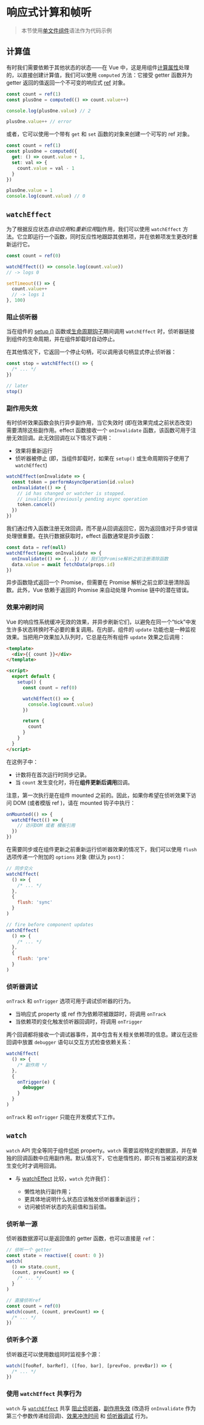 # 响应式计算和帧听

> 本节使用[单文件组件](single-file-component.html)语法作为代码示例

## 计算值

有时我们需要依赖于其他状态的状态——在 Vue 中，这是用组件[计算属性](computed.html#计算属性和侦听器)处理的，以直接创建计算值，我们可以使用 `computed` 方法：它接受 getter 函数并为 getter 返回的值返回一个不可变的响应式 [ref](reactivity-fundamentals.html#创建独立的响应式值作为-refs) 对象。

```js
const count = ref(1)
const plusOne = computed(() => count.value++)

console.log(plusOne.value) // 2

plusOne.value++ // error
```

或者，它可以使用一个带有 `get` 和 `set` 函数的对象来创建一个可写的 ref 对象。

```js
const count = ref(1)
const plusOne = computed({
  get: () => count.value + 1,
  set: val => {
    count.value = val - 1
  }
})

plusOne.value = 1
console.log(count.value) // 0
```

## `watchEffect`

为了根据反应状态*自动应用*和*重新应用*副作用，我们可以使用 `watchEffect` 方法。它立即运行一个函数，同时反应性地跟踪其依赖项，并在依赖项发生更改时重新运行它。

```js
const count = ref(0)

watchEffect(() => console.log(count.value))
// -> logs 0

setTimeout(() => {
  count.value++
  // -> logs 1
}, 100)
```

### 阻止侦听器

当在组件的 [setup ()](composition-api-setup.html) 函数或[生命周期钩子](composition-api-lifecycle-hooks.html)期间调用 `watchEffect` 时，侦听器链接到组件的生命周期，并在组件卸载时自动停止。

在其他情况下，它返回一个停止句柄，可以调用该句柄显式停止侦听器：

```js
const stop = watchEffect(() => {
  /* ... */
})

// later
stop()
```

### 副作用失效

有时侦听效果函数会执行异步副作用，当它失效时 (即在效果完成之前状态改变) 需要清除这些副作用。effect 函数接收一个 `onInvalidate` 函数，该函数可用于注册无效回调。此无效回调在以下情况下调用：

- 效果将重新运行
- 侦听器被停止 (即，当组件卸载时，如果在 `setup()` 或生命周期钩子使用了 `watchEffect`)

```js
watchEffect(onInvalidate => {
  const token = performAsyncOperation(id.value)
  onInvalidate(() => {
    // id has changed or watcher is stopped.
    // invalidate previously pending async operation
    token.cancel()
  })
})
```

我们通过传入函数注册无效回调，而不是从回调返回它，因为返回值对于异步错误处理很重要。在执行数据获取时，effect 函数通常是异步函数：

```js
const data = ref(null)
watchEffect(async onInvalidate => {
  onInvalidate(() => {...}) // 我们在Promise解析之前注册清除函数
  data.value = await fetchData(props.id)
})
```

异步函数隐式返回一个 Promise，但需要在 Promise 解析之前立即注册清除函数。此外，Vue 依赖于返回的 Promise 来自动处理 Promise 链中的潜在错误。

### 效果冲刷时间

Vue 的响应性系统缓冲无效的效果，并异步刷新它们，以避免在同一个“tick”中发生许多状态转换时不必要的重复调用。在内部，组件的 `update` 功能也是一种监视效果。当把用户效果加入队列时，它总是在所有组件 `update` 效果之后调用：

```html
<template>
  <div>{{ count }}</div>
</template>

<script>
  export default {
    setup() {
      const count = ref(0)

      watchEffect(() => {
        console.log(count.value)
      })

      return {
        count
      }
    }
  }
</script>
```

在这例子中：

- 计数将在首次运行时同步记录。
- 当 `count` 发生变化时，将在**组件更新后调用**回调。

注意，第一次执行是在组件 mounted 之前的。因此，如果你希望在侦听效果下访问 DOM (或者模版 ref )，请在 mounted 钩子中执行：

```js
onMounted(() => {
  watchEffect(() => {
    // 访问DOM 或者 模板引用
  })
})
```

在需要同步或在组件更新之前重新运行侦听器效果的情况下，我们可以使用 `flush` 选项传递一个附加的 `options` 对象 (默认为 `post`)：

```js
// 同步交火
watchEffect(
  () => {
    /* ... */
  },
  {
    flush: 'sync'
  }
)

// fire before component updates
watchEffect(
  () => {
    /* ... */
  },
  {
    flush: 'pre'
  }
)
```

### 侦听器调试

`onTrack` 和 `onTrigger` 选项可用于调试侦听器的行为。

- 当响应式 property 或 ref 作为依赖项被跟踪时，将调用 `onTrack`
- 当依赖项的变化触发侦听器回调时，将调用 `onTrigger`

两个回调都将接收一个调试器事件，其中包含有关相关依赖项的信息。建议在这些回调中放置 `debugger` 语句以交互方式检查依赖关系：

```js
watchEffect(
  () => {
    /* 副作用 */
  },
  {
    onTrigger(e) {
      debugger
    }
  }
)
```

`onTrack` 和 `onTrigger` 只能在开发模式下工作。

## `watch`

`watch` API 完全等同于组件[侦听](computed.html#侦听器) property。`watch` 需要监视特定的数据源，并在单独的回调函数中应用副作用。默认情况下，它也是惰性的，即只有当被监视的源发生变化时才调用回调。

- 与 [watchEffect](#watcheffect) 比较，`watch` 允许我们：

  - 懒性地执行副作用；
  - 更具体地说明什么状态应该触发侦听器重新运行；
  - 访问被侦听状态的先前值和当前值。

### 侦听单一源

侦听器数据源可以是返回值的 getter 函数，也可以直接是 `ref`：

```js
// 侦听一个 getter
const state = reactive({ count: 0 })
watch(
  () => state.count,
  (count, prevCount) => {
    /* ... */
  }
)

// 直接侦听ref
const count = ref(0)
watch(count, (count, prevCount) => {
  /* ... */
})
```

### 侦听多个源

侦听器还可以使用数组同时监视多个源：

```js
watch([fooRef, barRef], ([foo, bar], [prevFoo, prevBar]) => {
  /* ... */
})
```

### 使用 `watchEffect` 共享行为

`watch` 与 [`watchEffect`](#watcheffect) 共享 [阻止侦听器](#阻止侦听器)，[副作用失效](#副作用失效) (改造将 `onInvalidate` 作为第三个参数传递给回调)、[效果冲洗时间](#效果冲洗时间) 和 [侦听器调试](#侦听器调试) 行为。
